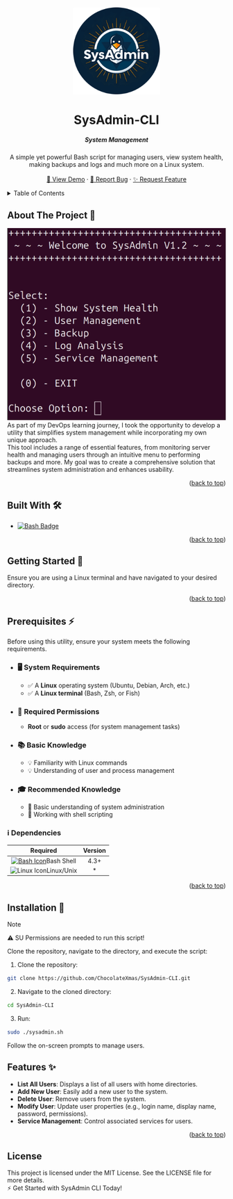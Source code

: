 <a id="readme-top"></a>
<!-- PROJECT LOGO -->
<br />
<div align="center">
  <a href="https://github.com/ChocolateXmas/SysAdmin-CLI">
    <img src="images/logo.png" alt="Logo" width="200" height="200">
  </a>

  <h1 align="center">SysAdmin-CLI</h1>
  <h5 align="center">System Management</h5>

  <p align="center">
    A simple yet powerful Bash script for managing users, view system health, making backups and logs and much more on a Linux system.
    <br />
    <br />
    <a href="">🎥 View Demo</a>
    &middot;
    <a href="">🐞 Report Bug</a>
    &middot;
    <a href="">✨ Request Feature</a>
  </p>
</div>

<!-- TABLE OF CONTENTS -->
<details>
  <summary>Table of Contents</summary>
  <ol>
    <li>
      <a href="#about-the-project">About The Project 📝</a>
      <ul>
        <li><a href="#built-with">Built With 🛠️</a></li>
      </ul>
    </li>
    <li>
      <a href="#getting-started">Getting Started 🚀</a>
      <ul>
        <li><a href="#prerequisites">Prerequisites ⚡</a></li>
        <li><a href="#installation">Installation 🔧</a></li>
      </ul>
    </li>
    <li><a href="#usage">Usage</a></li>
    <li><a href="#roadmap">Roadmap</a></li>
    <li><a href="#contributing">Contributing</a></li>
    <li><a href="#license">License 📜</a></li>
    <li><a href="#contact">Contact</a></li>
    <li><a href="#acknowledgments">Acknowledgments</a></li>
  </ol>
</details>


<!-- ABOUT THE PROJECT -->
<a id="about-the-project"></a>

## About The Project 📝

![Program Screenshot][program-screenshot]
<br/>
As part of my DevOps learning journey, I took the opportunity to develop a utility that simplifies system management while incorporating my own unique approach.
<br/>
This tool includes a range of essential features, from monitoring server health and managing users through an intuitive menu to performing backups and more. My goal was to create a comprehensive solution that streamlines system administration and enhances usability.

<p align="right">(<a href="#readme-top">back to top</a>)</p>

<!-- BUILT WITH -->
## Built With 🛠️
- [![Bash Badge][bash-badge]][bash-url]

<p align="right">(<a href="#readme-top">back to top</a>)</p>

<!-- GETTING STARTED -->
## Getting Started 🚀
Ensure you are using a Linux terminal and have navigated to your desired directory.

<p align="right">(<a href="#readme-top">back to top</a>)</p>

<!-- PREREQUISITES -->
## Prerequisites ⚡

Before using this utility, ensure your system meets the following requirements.

- ### 🖥️ System Requirements  
    - ✅ A **Linux** operating system (Ubuntu, Debian, Arch, etc.)  
    - ✅ A **Linux terminal** (Bash, Zsh, or Fish)

- ### 🔑 Required Permissions  
    - **Root** or **sudo** access (for system management tasks)  

- ### 📚 Basic Knowledge

    - 💡 Familiarity with Linux commands
    - 💡 Understanding of user and process management

- ### 🎓 Recommended Knowledge

    - 📖 Basic understanding of system administration
    - 📖 Working with shell scripting

### :information_source: Dependencies

| Required | Version |
| :---: | :---: |
| [![Bash Icon][bash-icon]][bash-url]Bash Shell | 4.3+ |
| ![Linux Icon][linux-icon]Linux/Unix | * |

<p align="right">(<a href="#readme-top">back to top</a>)</p>

<!-- INSTALLATION -->
## Installation 🔧

> [!NOTE]
> ⚠️ SU Permissions are needed to run this script!

Clone the repository, navigate to the directory, and execute the script:
1. Clone the repository:
```bash
git clone https://github.com/ChocolateXmas/SysAdmin-CLI.git
```
2. Navigate to the cloned directory:
```bash
cd SysAdmin-CLI
```
3. Run:
```bash
sudo ./sysadmin.sh
```
Follow the on-screen prompts to manage users.

## Features ✨

- **List All Users**: Displays a list of all users with home directories.
- **Add New User**: Easily add a new user to the system.
- **Delete User**: Remove users from the system.
- **Modify User**: Update user properties (e.g., login name, display name, password, permissions).
- **Service Management**: Control associated services for users.

<p align="right">(<a href="#readme-top">back to top</a>)</p>

<!-- LICENSE -->
## License 


This project is licensed under the MIT License. See the LICENSE file for more details.
<br/>
⚡ Get Started with SysAdmin CLI Today!

[bash-badge]: https://img.shields.io/badge/bash-000000?style=for-the-badge&logo=gnubash&logoColor=#4EAA25
[bash-icon]: https://img.shields.io/badge/-000000?style=flat-square&logo=gnubash&logoColor=#4EAA25
[bash-url]: https://www.gnu.org/software/bash/
[linux-icon]: https://img.shields.io/badge/-000000?style=flat-square&logo=linux&logoColor=white
[program-screenshot]: images/Screenshot_from_program.png